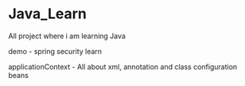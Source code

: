 # Java_Learn
All project where i am learning Java

demo - spring security learn

applicationContext - All about xml, annotation and class configuration beans
